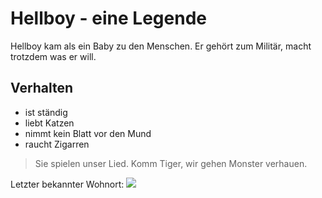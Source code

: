 # Hellboy - eine Legende 

Hellboy kam als ein Baby zu den Menschen. Er gehört zum Militär, macht trotzdem was er will.


## Verhalten

* ist ständig
* liebt Katzen
* nimmt kein Blatt vor den Mund
* raucht Zigarren

> Sie spielen unser Lied. Komm Tiger, wir gehen Monster verhauen.

Letzter bekannter Wohnort:
<img src="https://upload.wikimedia.org/wikipedia/de/0/00/Schloss_Burg_vor_1898.jpg" />


